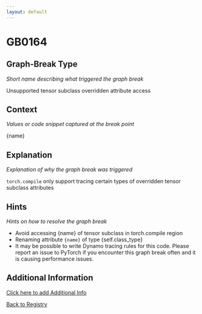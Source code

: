 ```yaml
---
layout: default
---
```

# GB0164

## Graph-Break Type
*Short name describing what triggered the graph break*

Unsupported tensor subclass overridden attribute access

## Context
*Values or code snippet captured at the break point*

{name}

## Explanation
*Explanation of why the graph break was triggered*

`torch.compile` only support tracing certain types of overridden tensor subclass attributes

## Hints
*Hints on how to resolve the graph break*

- Avoid accessing {name} of tensor subclass in torch.compile region
- Renaming attribute `{name}` of type {self.class_type}
- It may be possible to write Dynamo tracing rules for this code. Please report an issue to PyTorch if you encounter this graph break often and it is causing performance issues.


## Additional Information

<!-- ADDITIONAL INFORMATION START - Add custom information below this line -->

<!-- ADDITIONAL INFORMATION END -->


[Click here to add Additional Info](https://github.com/pytorch-labs/compile-graph-break-site/edit/main/docs/gb/gb0164.md)

[Back to Registry](../index.html)
